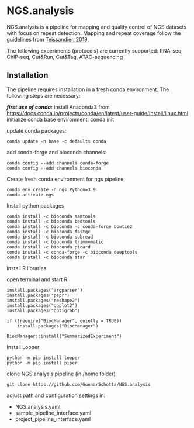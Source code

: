 # NGS.analysis

NGS.analysis is a pipeline for mapping and quality control of NGS datasets with focus on repeat detection. Mapping and repeat coverage follow the guidelines from [Teissandier, 2019](https://mobilednajournal.biomedcentral.com/articles/10.1186/s13100-019-0192-1).

The following experiments (protocols) are currently supported: RNA-seq, ChIP-seq, Cut&Run, Cut&Tag, ATAC-sequencing

## Installation

The pipeline requires installation in a fresh conda environment. The following steps are necessary:

***first use of conda:*** install Anaconda3 from https://docs.conda.io/projects/conda/en/latest/user-guide/install/linux.html
initialize conda base environment:
    conda init

update conda packages:

    conda update -n base -c defaults conda

add conda-forge and bioconda channels:

    conda config --add channels conda-forge
    conda config --add channels bioconda

Create fresh conda environment for ngs pipeline:

    conda env create -n ngs Python=3.9
    conda activate ngs

Install python packages

    conda install -c bioconda samtools
    conda install -c bioconda bedtools
    conda install -c bioconda -c conda-forge bowtie2
    conda install -c bioconda fastqc
    conda install -c bioconda subread
    conda install -c bioconda trimmomatic
    conda install -c bioconda picard
    conda install -c conda-forge -c bioconda deeptools
    conda install -c bioconda star

Install R libraries

open terminal and start R

    install.packages("argparser")
    install.packages("pepr")
    install.packages("reshape2")
    install.packages("ggplot2")
    install.packages("optigrab")

    if (!require("BiocManager", quietly = TRUE))
        install.packages("BiocManager")

    BiocManager::install("SummarizedExperiment")

Install Looper

    python -m pip install looper
    python -m pip install piper

clone NGS.analysis pipeline (in /home folder)

    git clone https://github.com/GunnarSchotta/NGS.analysis

adjust path and configuration settings in:
* NGS.analysis.yaml
* sample_pipeline_interface.yaml
* project_pipeline_interface.yaml

